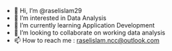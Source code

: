 - 👋 Hi, I’m @raselislam29
- 👀 I’m interested in Data Analysis
- 🌱 I’m currently learning Application Development
- 💞️ I’m looking to collaborate on working data analysis
- 📫 How to reach me : raselislam.ncc@outlook.com


<!---
raselislam29/raselislam29 is a ✨ special ✨ repository because its `README.md` (this file) appears on your GitHub profile.
You can click the Preview link to take a look at your changes.
--->
